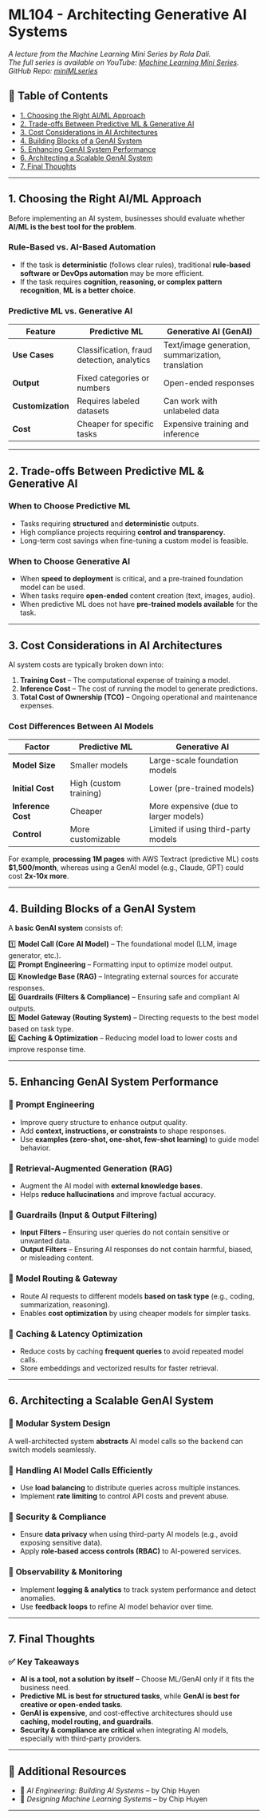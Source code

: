 # ML104 - Architecting Generative AI Systems

*A lecture from the Machine Learning Mini Series by Rola Dali.  
The full series is available on YouTube: [Machine Learning Mini Series](https://youtube.com/playlist?list=PLBOxI5MJQLFs8-8vl_nTRte-gkNQeWsOa&si=3IaNr4OZUnaI9MNt).  
GitHub Repo: [miniMLseries](https://github.com/rdali/miniMLseries)*

## 📌 Table of Contents

- [1. Choosing the Right AI/ML Approach](#1-choosing-the-right-aiml-approach)
- [2. Trade-offs Between Predictive ML & Generative AI](#2-trade-offs-between-predictive-ml--generative-ai)
- [3. Cost Considerations in AI Architectures](#3-cost-considerations-in-ai-architectures)
- [4. Building Blocks of a GenAI System](#4-building-blocks-of-a-genai-system)
- [5. Enhancing GenAI System Performance](#5-enhancing-genai-system-performance)
- [6. Architecting a Scalable GenAI System](#6-architecting-a-scalable-genai-system)
- [7. Final Thoughts](#7-final-thoughts)

---

## 1. Choosing the Right AI/ML Approach

Before implementing an AI system, businesses should evaluate whether **AI/ML is the best tool for the problem**.  

### Rule-Based vs. AI-Based Automation  

- If the task is **deterministic** (follows clear rules), traditional **rule-based software or DevOps automation** may be more efficient.  
- If the task requires **cognition, reasoning, or complex pattern recognition**, **ML is a better choice**.

### Predictive ML vs. Generative AI  

| Feature         | Predictive ML | Generative AI (GenAI) |
|---------------|-------------|---------------------|
| **Use Cases**  | Classification, fraud detection, analytics | Text/image generation, summarization, translation |
| **Output**     | Fixed categories or numbers | Open-ended responses |
| **Customization** | Requires labeled datasets | Can work with unlabeled data |
| **Cost**       | Cheaper for specific tasks | Expensive training and inference |

---

## 2. Trade-offs Between Predictive ML & Generative AI

### When to Choose **Predictive ML**

- Tasks requiring **structured** and **deterministic** outputs.
- High compliance projects requiring **control and transparency**.
- Long-term cost savings when fine-tuning a custom model is feasible.

### When to Choose **Generative AI**

- When **speed to deployment** is critical, and a pre-trained foundation model can be used.
- When tasks require **open-ended** content creation (text, images, audio).
- When predictive ML does not have **pre-trained models available** for the task.

---

## 3. Cost Considerations in AI Architectures

AI system costs are typically broken down into:  

1. **Training Cost** – The computational expense of training a model.  
2. **Inference Cost** – The cost of running the model to generate predictions.  
3. **Total Cost of Ownership (TCO)** – Ongoing operational and maintenance expenses.  

### Cost Differences Between AI Models  

| Factor         | Predictive ML | Generative AI |
|--------------|-------------|-------------|
| **Model Size** | Smaller models | Large-scale foundation models |
| **Initial Cost** | High (custom training) | Lower (pre-trained models) |
| **Inference Cost** | Cheaper | More expensive (due to larger models) |
| **Control** | More customizable | Limited if using third-party models |

For example, **processing 1M pages** with AWS Textract (predictive ML) costs **$1,500/month**, whereas using a GenAI model (e.g., Claude, GPT) could cost **2x-10x more**.

---

## 4. Building Blocks of a GenAI System

A **basic GenAI system** consists of:  

1️⃣ **Model Call (Core AI Model)** – The foundational model (LLM, image generator, etc.).  
2️⃣ **Prompt Engineering** – Formatting input to optimize model output.  
3️⃣ **Knowledge Base (RAG)** – Integrating external sources for accurate responses.  
4️⃣ **Guardrails (Filters & Compliance)** – Ensuring safe and compliant AI outputs.  
5️⃣ **Model Gateway (Routing System)** – Directing requests to the best model based on task type.  
6️⃣ **Caching & Optimization** – Reducing model load to lower costs and improve response time.  

---

## 5. Enhancing GenAI System Performance

### 🔹 **Prompt Engineering**  

- Improve query structure to enhance output quality.  
- Add **context, instructions, or constraints** to shape responses.  
- Use **examples (zero-shot, one-shot, few-shot learning)** to guide model behavior.  

### 🔹 **Retrieval-Augmented Generation (RAG)**  

- Augment the AI model with **external knowledge bases**.  
- Helps **reduce hallucinations** and improve factual accuracy.  

### 🔹 **Guardrails (Input & Output Filtering)**  

- **Input Filters** – Ensuring user queries do not contain sensitive or unwanted data.  
- **Output Filters** – Ensuring AI responses do not contain harmful, biased, or misleading content.  

### 🔹 **Model Routing & Gateway**  

- Route AI requests to different models **based on task type** (e.g., coding, summarization, reasoning).  
- Enables **cost optimization** by using cheaper models for simpler tasks.  

### 🔹 **Caching & Latency Optimization**  

- Reduce costs by caching **frequent queries** to avoid repeated model calls.  
- Store embeddings and vectorized results for faster retrieval.

---

## 6. Architecting a Scalable GenAI System

### 🔹 **Modular System Design**

A well-architected system **abstracts** AI model calls so the backend can switch models seamlessly.

### 🔹 **Handling AI Model Calls Efficiently**

- Use **load balancing** to distribute queries across multiple instances.  
- Implement **rate limiting** to control API costs and prevent abuse.  

### 🔹 **Security & Compliance**

- Ensure **data privacy** when using third-party AI models (e.g., avoid exposing sensitive data).  
- Apply **role-based access controls (RBAC)** to AI-powered services.  

### 🔹 **Observability & Monitoring**

- Implement **logging & analytics** to track system performance and detect anomalies.  
- Use **feedback loops** to refine AI model behavior over time.  

---

## 7. Final Thoughts

### ✅ **Key Takeaways**

- **AI is a tool, not a solution by itself** – Choose ML/GenAI only if it fits the business need.  
- **Predictive ML is best for structured tasks**, while **GenAI is best for creative or open-ended tasks**.  
- **GenAI is expensive**, and cost-effective architectures should use **caching, model routing, and guardrails**.  
- **Security & compliance are critical** when integrating AI models, especially with third-party providers.  

---

## 🔗 Additional Resources

- 📖 *AI Engineering: Building AI Systems* – by Chip Huyen  
- 📖 *Designing Machine Learning Systems* – by Chip Huyen  

---